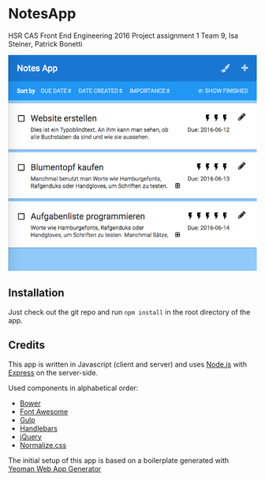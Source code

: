 # NotesApp
HSR CAS Front End Engineering 2016
Project assignment 1
Team 9, Isa Steiner, Patrick Bonetti


![screenshot of the app](screenshot.png "screenshot of the app")


## Installation
Just check out the git repo and run `npm install` in the root directory of the app.


## Credits
This app is written in Javascript (client and server) and uses [Node.js](https://nodejs.org/) with
[Express](http://expressjs.com) on the server-side. 

Used components in alphabetical order:
- [Bower](https://bower.io)
- [Font Awesome](http://fontawesome.io)
- [Gulp](http://gulpjs.com) 
- [Handlebars](http://handlebarsjs.com)
- [jQuery](https://jquery.com)
- [Normalize.css](https://necolas.github.io/normalize.css/)

The initial setup of this app is based on a boilerplate generated with [Yeoman Web App Generator](https://github.com/yeoman/generator-webapp#readme)
